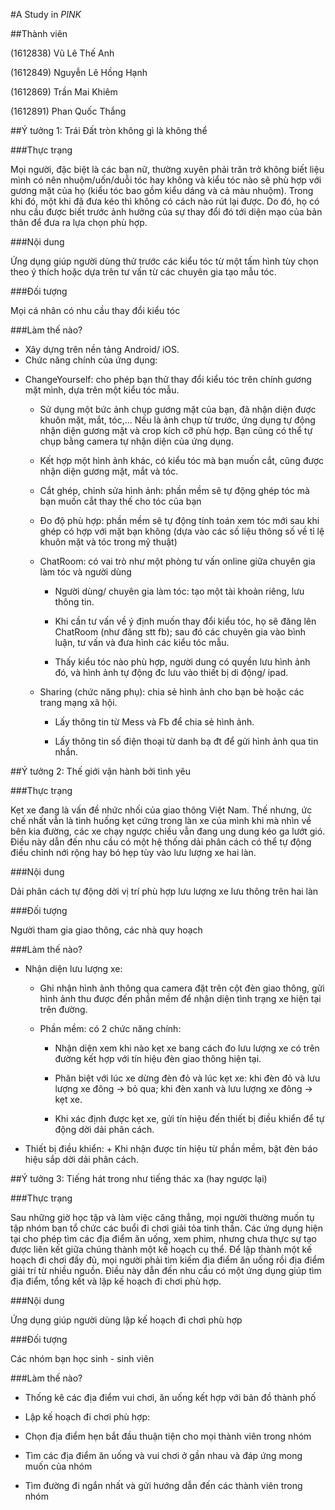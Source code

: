 #A Study in *PINK*

##Thành viên

(1612838) Vũ Lê Thế Anh

(1612849) Nguyễn Lê Hồng Hạnh

(1612869) Trần Mai Khiêm

(1612891) Phan Quốc Thắng

##Ý tưởng 1: Trái Đất tròn không gì là không thể

###Thực trạng

Mọi người, đặc biệt là các bạn nữ, thường xuyên phải trăn trở không biết liệu mình có nên nhuộm/uốn/duỗi tóc hay không và kiểu tóc nào sẽ phù hợp với gương mặt của họ (kiểu tóc bao gồm kiểu dáng và cả màu nhuộm). Trong khi đó, một khi đã đưa kéo thì không có cách nào rút lại được. Do đó, họ có nhu cầu được biết trước ảnh hưởng của sự thay đổi đó tới diện mạo của bản thân để đưa ra lựa chọn phù hợp. 

###Nội dung

Ứng dụng giúp người dùng thử trước các kiểu tóc từ một tấm hình tùy chọn theo ý thích hoặc dựa trên tư vấn từ các chuyên gia tạo mẫu tóc.

###Đối tượng

Mọi cá nhân có nhu cầu thay đổi kiểu tóc
 
###Làm thế nào?

- Xây dựng trên nền tảng Android/ iOS.
- Chức năng chính của ứng dụng:
 * ChangeYourself: cho phép bạn thử thay đổi kiểu tóc trên chính gương mặt mình, dựa trên một kiểu tóc mẫu.
     + Sử dụng một bức ảnh chụp gương mặt của bạn, đã nhận diện được khuôn mặt, mắt, tóc,... Nếu là ảnh chụp từ trước, ứng dụng tự động nhận diện gương mặt và crop kích cỡ phù hợp. Bạn cũng có thể tự chụp bằng camera tự nhận diện của ứng dụng.
     
     + Kết hợp một hình ảnh khác, có kiểu tóc mà bạn muốn cắt, cũng được nhận diện gương mặt, mắt và tóc.
     
     + Cắt ghép, chỉnh sửa hình ảnh: phần mềm sẽ tự động ghép tóc mà bạn muốn cắt thay thế cho tóc của bạn
     
     + Đo độ phù hợp: phần mềm sẽ tự động tính toán xem tóc mới sau khi ghép có hợp với mặt bạn không (dựa vào các số liệu thông số về tỉ lệ khuôn mặt và tóc trong mỹ thuật)
          
   * ChatRoom: có vai trò như một phòng tư vấn online giữa chuyên gia làm tóc và người dùng
       + Người dùng/ chuyên gia làm tóc: tạo một tài khoản riêng, lưu thông tin.
       
       + Khi cần tư vấn về ý định muốn thay đổi kiểu tóc, họ sẽ đăng lên ChatRoom (như đăng stt fb); sau đó các chuyên gia vào bình luận, tư vấn và đưa hình các kiểu tóc mẫu.
       
        + Thấy kiểu tóc nào phù hợp, người dung có quyền lưu hình ảnh đó, và hình ảnh tự động đc lưu vào thiết bị di động/ ipad.
        
    * Sharing (chức năng phụ): chia sẻ hình ảnh cho bạn bè hoặc các trang mạng xã hội.
        + Lấy thông tin từ Mess và Fb để chia sẻ hình ảnh.
        
        + Lấy thông tin số điện thoại từ danh bạ đt để gửi hình ảnh qua tin nhắn.

##Ý tưởng 2: Thế giới vận hành bởi tình yêu

###Thực trạng

Kẹt xe đang là vấn đề nhức nhối của giao thông Việt Nam. Thế nhưng, ức chế nhất vẫn là tình huống kẹt cứng trong làn xe của mình khi mà nhìn về bên kia đường, các xe chạy ngược chiều vẫn đang ung dung kéo ga lướt gió. Điều này dẫn đến nhu cầu có một hệ thống dải phân cách có thể tự động điều chỉnh nới rộng hay bó hẹp tùy vào lưu lượng xe hai làn.

###Nội dung

Dải phân cách tự động dời vị trí phù hợp lưu lượng xe lưu thông trên hai làn

###Đối tượng

Người tham gia giao thông, các nhà quy hoạch

###Làm thế nào?

* Nhận diện lưu lượng xe: 
    - Ghi nhận hình ảnh thông qua camera đặt trên cột đèn giao thông, gửi hình ảnh thu được đến phần mềm để nhận diện tình trạng xe hiện tại trên đường.
    
    -  Phần mềm: có 2 chức năng chính:
         + Nhận diện xem khi nào kẹt xe bang cách đo lưu lượng xe có trên đường kết hợp với tín hiệu đèn giao thông hiện tại.
         
         + Phân biệt với lúc xe dừng đèn đỏ và lúc kẹt xe: khi đèn đỏ và lưu lượng xe đông -> bỏ qua; khi đèn xanh và lưu lượng xe đông -> kẹt xe.
         
         + Khi xác định được kẹt xe, gửi tín hiệu đến thiết bị điều khiển để tự động dời dải phân cách.
          
* Thiết bị điều khiển:
         + Khi nhận được tín hiệu từ phần mềm, bật đèn báo hiệu sắp dời dải phân cách.

##Ý tưởng 3: Tiếng hát trong như tiếng thác xa (hay ngược lại)

###Thực trạng

Sau những giờ học tập và làm việc căng thẳng, mọi người thường muốn tụ tập nhóm bạn tổ chức các buổi đi chơi giải tỏa tinh thần. Các ứng dụng hiện tại cho phép tìm các địa điểm ăn uống, xem phim, nhưng chưa thực sự tạo được liên kết giữa chúng thành một kế hoạch cụ thể. Để lập thành một kế hoạch đi chơi đầy đủ, mọi người phải tìm kiếm địa điểm ăn uống rồi địa điểm giải trí từ nhiều nguồn. Điều này dẫn đến nhu cầu có một ứng dụng giúp tìm địa điểm, tổng kết và lập kế hoạch đi chơi phù hợp.

###Nội dung

Ứng dụng giúp người dùng lập kế hoạch đi chơi phù hợp

###Đối tượng

Các nhóm bạn học sinh - sinh viên

###Làm thế nào?

* Thống kê các địa điểm vui chơi, ăn uống kết hợp với bản đồ thành phố

* Lập kế hoạch đi chơi phù hợp:
 + Chọn địa điểm hẹn bắt đầu thuận tiện cho mọi thành viên trong nhóm
 
 + Tìm các địa điểm ăn uống và vui chơi ở gần nhau và đáp ứng mong muốn của nhóm
 
 + Tìm đường đi ngắn nhất và gửi hướng dẫn đến các thành viên trong nhóm
